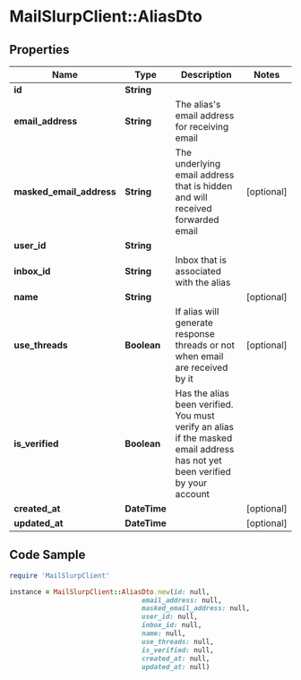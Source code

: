 # MailSlurpClient::AliasDto

## Properties

Name | Type | Description | Notes
------------ | ------------- | ------------- | -------------
**id** | **String** |  | 
**email_address** | **String** | The alias&#39;s email address for receiving email | 
**masked_email_address** | **String** | The underlying email address that is hidden and will received forwarded email | [optional] 
**user_id** | **String** |  | 
**inbox_id** | **String** | Inbox that is associated with the alias | 
**name** | **String** |  | [optional] 
**use_threads** | **Boolean** | If alias will generate response threads or not when email are received by it | [optional] 
**is_verified** | **Boolean** | Has the alias been verified. You must verify an alias if the masked email address has not yet been verified by your account | 
**created_at** | **DateTime** |  | [optional] 
**updated_at** | **DateTime** |  | [optional] 

## Code Sample

```ruby
require 'MailSlurpClient'

instance = MailSlurpClient::AliasDto.new(id: null,
                                 email_address: null,
                                 masked_email_address: null,
                                 user_id: null,
                                 inbox_id: null,
                                 name: null,
                                 use_threads: null,
                                 is_verified: null,
                                 created_at: null,
                                 updated_at: null)
```


